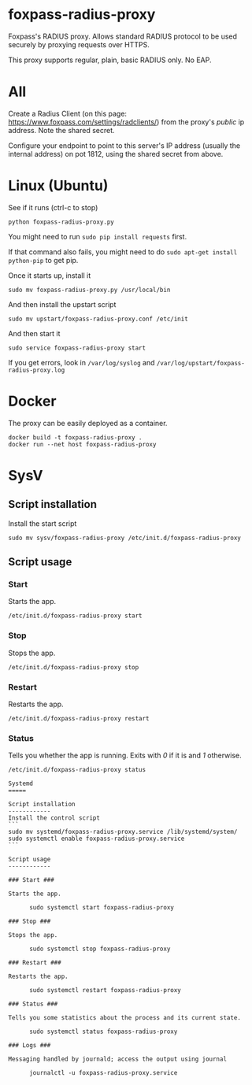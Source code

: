 # foxpass-radius-proxy
Foxpass's RADIUS proxy. Allows standard RADIUS protocol to be used securely by proxying requests over HTTPS.

This proxy supports regular, plain, basic RADIUS only. No EAP.

All
===
Create a Radius Client (on this page: https://www.foxpass.com/settings/radclients/) from the proxy's *public* ip address. Note the shared secret.

Configure your endpoint to point to this server's IP address (usually the internal address) on pot 1812, using the shared secret from above.

Linux (Ubuntu)
=====

See if it runs (ctrl-c to stop)
```
python foxpass-radius-proxy.py
```

You might need to run `sudo pip install requests` first.

If that command also fails, you might need to do `sudo apt-get install python-pip` to get pip.

Once it starts up, install it
```
sudo mv foxpass-radius-proxy.py /usr/local/bin
```

And then install the upstart script
```
sudo mv upstart/foxpass-radius-proxy.conf /etc/init
```

And then start it
```
sudo service foxpass-radius-proxy start
```

If you get errors, look in `/var/log/syslog` and `/var/log/upstart/foxpass-radius-proxy.log`

Docker
=====

The proxy can be easily deployed as a container.

```shell
docker build -t foxpass-radius-proxy .
docker run --net host foxpass-radius-proxy
```

SysV
=====

Script installation
------------
Install the start script
```
sudo mv sysv/foxpass-radius-proxy /etc/init.d/foxpass-radius-proxy
```

Script usage
------------

### Start ###

Starts the app.

    /etc/init.d/foxpass-radius-proxy start

### Stop ###

Stops the app.

    /etc/init.d/foxpass-radius-proxy stop

### Restart ###

Restarts the app.

    /etc/init.d/foxpass-radius-proxy restart

### Status ###

Tells you whether the app is running. Exits with _0_ if it is and _1_
otherwise.

    /etc/init.d/foxpass-radius-proxy status

    Systemd
    =====

    Script installation
    ------------
    Install the control script
    ```
    sudo mv systemd/foxpass-radius-proxy.service /lib/systemd/system/
    sudo systemctl enable foxpass-radius-proxy.service
    ```

    Script usage
    ------------

    ### Start ###

    Starts the app.

          sudo systemctl start foxpass-radius-proxy

    ### Stop ###

    Stops the app.

          sudo systemctl stop foxpass-radius-proxy

    ### Restart ###

    Restarts the app.

          sudo systemctl restart foxpass-radius-proxy

    ### Status ###

    Tells you some statistics about the process and its current state.

          sudo systemctl status foxpass-radius-proxy

    ### Logs ###

    Messaging handled by journald; access the output using journal

          journalctl -u foxpass-radius-proxy.service
